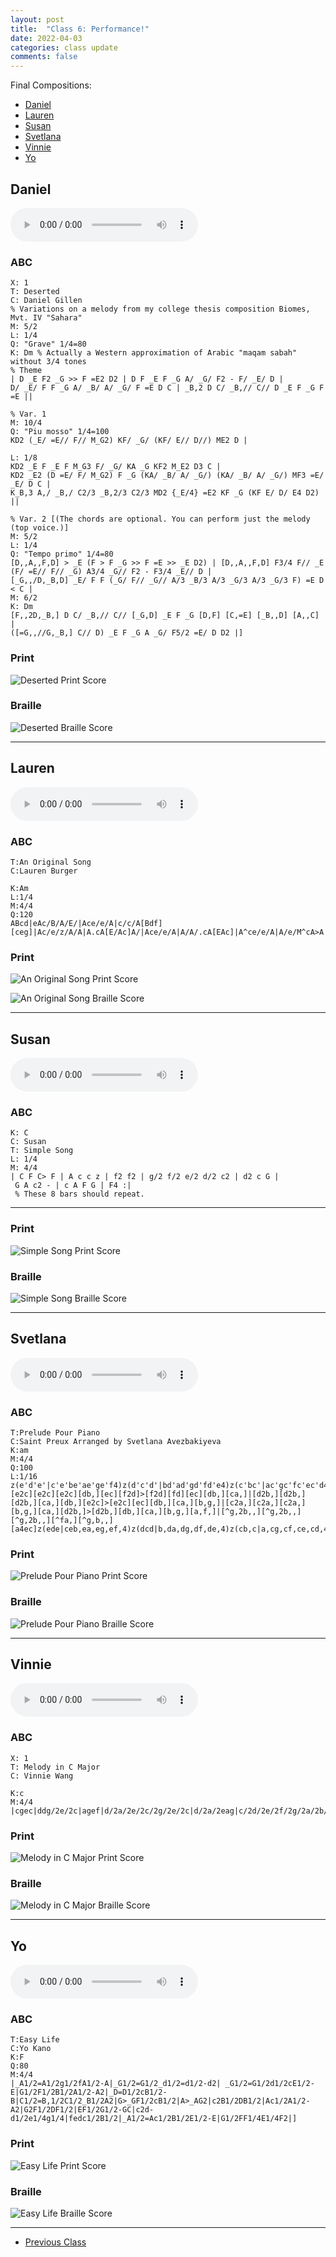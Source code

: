 ```yaml
---
layout: post
title:  "Class 6: Performance!"
date: 2022-04-03
categories: class update
comments: false
---
```


Final Compositions:
* [Daniel](#daniel)
* [Lauren](#lauren)
* [Susan](#susan)
* [Svetlana](#svetlana)
* [Vinnie](#vinnie)
* [Yo](#yo)

## Daniel
<audio controls>
  <source src="{{site.baseurl}}/assets/audio/deserted.mp3" type="audio/mp3">
  <p>
  Your browser does not support HTML audio.
  Here is a <a href="{{site.baseurl}}/assets/audio/deserted.mp3">link to download the audio</a> instead.
  </p>
</audio>

### ABC
```
X: 1
T: Deserted
C: Daniel Gillen
% Variations on a melody from my college thesis composition Biomes, Mvt. IV "Sahara"
M: 5/2
L: 1/4
Q: "Grave" 1/4=80
K: Dm % Actually a Western approximation of Arabic "maqam sabah" without 3/4 tones
% Theme
| D _E F2 _G >> F =E2 D2 | D F _E F _G A/ _G/ F2 - F/ _E/ D |
D/ _E/ F F _G A/ _B/ A/ _G/ F =E D C | _B,2 D C/ _B,// C// D _E F _G F =E ||

% Var. 1
M: 10/4
Q: "Piu mosso" 1/4=100
KD2 (_E/ =E// F// M_G2) KF/ _G/ (KF/ E// D//) ME2 D |

L: 1/8
KD2 _E F _E F M_G3 F/ _G/ KA _G KF2 M_E2 D3 C |
KD2 _E2 (D =E/ F/ M_G2) F _G (KA/ _B/ A/ _G/) (KA/ _B/ A/ _G/) MF3 =E/ _E/ D C |
K_B,3 A,/ _B,/ C2/3 _B,2/3 C2/3 MD2 {_E/4} =E2 KF _G (KF E/ D/ E4 D2) ||

% Var. 2 [(The chords are optional. You can perform just the melody (top voice.)]
M: 5/2
L: 1/4
Q: "Tempo primo" 1/4=80
[D,,A,,F,D] > _E (F > F _G >> F =E >> _E D2) | [D,,A,,F,D] F3/4 F// _E (F/ =E// F// _G) A3/4 _G// F2 - F3/4 _E// D |
[_G,,/D,_B,D] _E/ F F (_G/ F// _G// A/3 _B/3 A/3 _G/3 A/3 _G/3 F) =E D < C |
M: 6/2
K: Dm
[F,,2D,_B,] D C/ _B,// C// [_G,D] _E F _G [D,F] [C,=E] [_B,,D] [A,,C] |
([=G,,//G,_B,] C// D) _E F _G A _G/ F5/2 =E/ D D2 |]  
```

### Print
![Deserted Print Score]({{site.baseurl}}/assets/images/deserted.png)

### Braille
![Deserted Braille Score]({{site.baseurl}}/assets/images/deserted_braille.PNG)

---

## Lauren
<audio controls>
  <source src="{{site.baseurl}}/assets/audio/original.mp3" type="audio/mp3">
  <p>
  Your browser does not support HTML audio.
  Here is a <a href="{{site.baseurl}}/assets/audio/original.mp3">link to download the audio</a> instead.
  </p>
</audio>

### ABC
```
T:An Original Song
C:Lauren Burger

K:Am
L:1/4
M:4/4
Q:120
ABcd|eAc/B/A/E/|Ace/e/A|c/c/A[Bdf][ceg]|Ac/e/z/A/A|A.cA[E/Ac]A/|Ace/e/A|A/A/.cA[EAc]|A^ce/e/A|A/e/M^cA>A|A=c/eA/c|E{Ae}KcA[c/Ea]A/|Ad^fA|^fdA>A|A/c/A/c/d/e/d/c/|ecA>A|Ace/A/A|ecA[Ace]||
```
### Print
![An Original Song Print Score]({{site.baseurl}}/assets/images/original.png)

![An Original Song Braille Score]({{site.baseurl}}/assets/images/original_braille.PNG)

---

## Susan
<audio controls>
  <source src="{{site.baseurl}}/assets/audio/simple.mp3" type="audio/mp3">
  <p>
  Your browser does not support HTML audio.
  Here is a <a href="{{site.baseurl}}/assets/audio/simple.mp3">link to download the audio</a> instead.
  </p>
</audio>

### ABC
```
K: C
C: Susan
T: Simple Song
L: 1/4
M: 4/4
| C F C> F | A c c z | f2 f2 | g/2 f/2 e/2 d/2 c2 | d2 c G |
 G A c2 - | c A F G | F4 :|
 % These 8 bars should repeat.
```

---

### Print
![Simple Song Print Score]({{site.baseurl}}/assets/images/simple.png)

### Braille
![Simple Song Braille Score]({{site.baseurl}}/assets/images/simple_braille.PNG)

---

## Svetlana
<audio controls>
  <source src="{{site.baseurl}}/assets/audio/prelude.mp3" type="audio/mp3">
  <p>
  Your browser does not support HTML audio.
  Here is a <a href="{{site.baseurl}}/assets/audio/prelude.mp3">link to download the audio</a> instead.
  </p>
</audio>

### ABC
```
T:Prelude Pour Piano
C:Saint Preux Arranged by Svetlana Avezbakiyeva
K:am
M:4/4
Q:100
L:1/16
z(e'd'e'|c'e'be'ae'ge'f4)z(d'c'd'|bd'ad'gd'fd'e4)z(c'bc'|ac'gc'fc'ec'd4)z(bab|^gb^fbebdbc8)|[e2c][e2c][e2c][db,][ec][f2d]>[f2d][fd][ec][db,][ca,]|[d2b,][d2b,][d2b,][ca,][db,][e2c]>[e2c][ec][db,][ca,][b,g,]|[c2a,][c2a,][c2a,][b,g,][ca,][d2b,]>[d2b,][db,][ca,][b,g,][a,f,]|[^g,2b,,][^g,2b,,][^g,2b,,][^fa,][^g,b,,][a4ec]z(ede|ceb,ea,eg,ef,4)z(dcd|b,da,dg,df,de,4)z(cb,c|a,cg,cf,ce,cd,4)z(b,a,b,|^g,b,^f,b,e,b,d,b,c,8)|e'f'e'f'e'f'e'f'd'2d'e'f'e'd'c'|d'e'd'e'd'e'd'e'c'2c'd'e'd'c'b|c'd'c'd'c'bagd'e'd'e'f'e'd'c'|e'f'e'f'e'^f'^g'e'a'4|]
```

### Print
![Prelude Pour Piano Print Score]({{site.baseurl}}/assets/images/prelude.png)

### Braille
![Prelude Pour Piano Braille Score]({{site.baseurl}}/assets/images/prelude_braille.PNG)

---

## Vinnie
<audio controls>
  <source src="{{site.baseurl}}/assets/audio/melody.mp3" type="audio/mp3">
  <p>
  Your browser does not support HTML audio.
  Here is a <a href="{{site.baseurl}}/assets/audio/melody.mp3">link to download the audio</a> instead.
  </p>
</audio>

### ABC
```
X: 1
T: Melody in C Major
C: Vinnie Wang

K:c
M:4/4
|cgec|ddg/2e/2c|agef|d/2a/2e/2c/2g/2e/2c|d/2a/2eag|c/2d/2e/2f/2g/2a/2b/2c'/2|c/2e/2g/2e/2e/2g/2f/2e/2|c1/4e1/4g1/4c'1/4b/4g1/4e/4f/4d/4e/4d/4c/4g/2e/2|gfdc|edcg|agfd|g/2f/2dcc|.d.e.g.c||
```

### Print
![Melody in C Major Print Score]({{site.baseurl}}/assets/images/melody.png)

### Braille
![Melody in C Major Braille Score]({{site.baseurl}}/assets/images/melody_braille.PNG)

---

## Yo
<audio controls>
  <source src="{{site.baseurl}}/assets/audio/easy.mp3" type="audio/mp3">
  <p>
  Your browser does not support HTML audio.
  Here is a <a href="{{site.baseurl}}/assets/audio/easy.mp3">link to download the audio</a> instead.
  </p>
</audio>

### ABC
```
T:Easy Life
C:Yo Kano
K:F
Q:80
M:4/4
|_A1/2=A1/2g1/2fA1/2-A|_G1/2=G1/2_d1/2=d1/2-d2| _G1/2=G1/2d1/2cE1/2-E|G1/2F1/2B1/2A1/2-A2|_D=D1/2cB1/2-B|C1/2=B,1/2C1/2_B1/2A2|G>_GF1/2cB1/2|A>_AG2|c2B1/2DB1/2|Ac1/2A1/2-A2|G2F1/2DF1/2|EF1/2G1/2-GC|c2d-d1/2e1/4g1/4|fedc1/2B1/2|_A1/2=Ac1/2B1/2E1/2-E|G1/2FF1/4E1/4F2|]
```

### Print
![Easy Life Print Score]({{site.baseurl}}/assets/images/easy.png)

### Braille
![Easy Life Braille Score]({{site.baseurl}}/assets/images/easy_braille.PNG)

---
* [Previous Class](/sc-workshop/class/update/2022/03/27/week-5.html)
